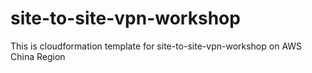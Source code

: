 # site-to-site-vpn-workshop
This is cloudformation template for site-to-site-vpn-workshop on AWS China Region
